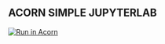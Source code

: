 ## ACORN SIMPLE JUPYTERLAB

[![Run in Acorn](https://acorn.io/v1-ui/run/badge?image=docker.io+dciangot+jupyterlab-simple-acorn:v1&ref=dciangot)](https://acorn.io/run/docker.io/dciangot/jupyterlab-simple-acorn:v1?ref=dciangot)